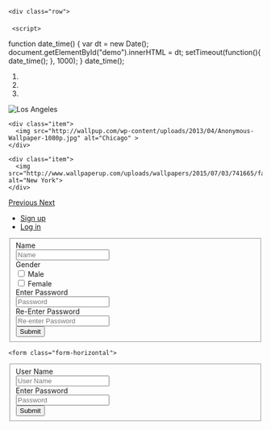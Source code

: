 
<!DOCTYPE html>
<html lang="en">
<head>

  <title>Bootstrap Example</title>
  <meta charset="utf-8">
  <meta name="viewport" content="width=device-width, initial-scale=1">
  <link rel="stylesheet" href="https://maxcdn.bootstrapcdn.com/bootstrap/3.3.7/css/bootstrap.min.css">
  <script src="https://ajax.googleapis.com/ajax/libs/jquery/3.2.1/jquery.min.js"></script>
  <script src="https://maxcdn.bootstrapcdn.com/bootstrap/3.3.7/js/bootstrap.min.js"></script>
<style>

  body{
    background-image: url("http://www.desktop-background.com/download/1366x768/2011/02/16/158589_blank-white-book_5000x3750_h.jpg");
   
    }
   .container-fluid{
   	margin-top: 200px;
   	margin-left: 100px;
   }
   .carousel{
   	margin-left: 50px;
   	height: 250px;
   	width: 500px;
   }


</style>


</head>
<body>

<div class="container-fluid" >



	<div class="row">
<div class="col-lg-6 col-xs-12">
<h4 id="demo" align="center" ></h4>

	 <script>
 function date_time()
 {
  var dt = new Date();
  document.getElementById("demo").innerHTML = dt;
  setTimeout(function(){ date_time(); }, 1000);
 }
date_time();
</script>
</div>
</div>
<div class="row">

<div class="col-lg-6">
<div id="myCarousel" class="carousel slide" data-ride="carousel">
 
  <ol class="carousel-indicators">
    <li data-target="#myCarousel" data-slide-to="0" class="active"></li>
    <li data-target="#myCarousel" data-slide-to="1"></li>
    <li data-target="#myCarousel" data-slide-to="2"></li>
  </ol>


  <div class="carousel-inner">
    <div class="item active">
      <img src="https://images5.alphacoders.com/480/thumb-1920-480537.png" alt="Los Angeles">
    </div>

    <div class="item">
      <img src="http://wallpup.com/wp-content/uploads/2013/04/Anonymous-Wallpaper-1080p.jpg" alt="Chicago" >
    </div>

    <div class="item">
      <img src="http://www.wallpaperup.com/uploads/wallpapers/2015/07/03/741665/fa1ef980ad210a8e3c9f5e9d29b95a06.jpg" alt="New York">
    </div>
  </div>

  
  <a class="left carousel-control" href="#myCarousel" data-slide="prev">
    <span class="glyphicon glyphicon-chevron-left"></span>
    <span class="sr-only">Previous</span>
  </a>
  <a class="right carousel-control" href="#myCarousel" data-slide="next">
    <span class="glyphicon glyphicon-chevron-right"></span>
    <span class="sr-only">Next</span>
  </a>
</div>
  </div>
  <div class="col-lg-4">
 <ul class="nav nav-tabs">
  <li class="active"><a data-toggle="tab" href="#Signup">Sign up</a></li>
  <li><a data-toggle="tab" href="#Login">Log in</a></li>

</ul>

<div class="tab-content">
<div id="Signup" class="tab-pane fade in active">
 
 <form class="form-horizontal">
<fieldset>

<div class="form-group">
  <label class="col-md-4 control-label" for="1">Name</label>  
  <div class="col-md-4">

  <input id="1" name="1" type="text" placeholder="Name" class="form-control input-md" required="">
  </div>
</div>

<div class="form-group">
  <label class="col-md-4 control-label" for="Gender">Gender</label>
  <div class="col-md-4">
  <div class="checkbox">
    <label for="Gender-0">
      <input type="checkbox" name="Gender" id="Gender-0" value="1">
      Male
    </label>
	</div>
  <div class="checkbox">
    <label for="Gender-1">
      <input type="checkbox" name="Gender" id="Gender-1" value="2">
      Female
    </label>
	</div>
  </div>
</div>

<div class="form-group">
  <label class="col-md-4 control-label" for="5">Enter Password </label>
  <div class="col-md-4">
    <input id="5" name="5" type="password" placeholder="Password" class="form-control input-md" required="">
   
  </div>
</div>

<div class="form-group">
  <label class="col-md-4 control-label" for="6">Re-Enter Password</label>
  <div class="col-md-4">
    <input id="6" name="6" type="password" placeholder="Re-enter Password" class="form-control input-md" required="">
   
  </div>
</div>

<div class="form-group">
  <label class="col-md-4 control-label" for="1"></label>
  <div class="col-md-8">
    <button id="1" name="1" class="btn btn-success">Submit</button>
    
  </div>
</div>

</fieldset>
</form>

  </div>
  <div id="Login" class="tab-pane fade">
   
    <form class="form-horizontal">
<fieldset>

<div class="form-group">
  <label class="col-md-4 control-label" for="1">User Name</label>  
  <div class="col-md-4">

  <input id="1" name="1" type="text" placeholder="User Name" class="form-control input-md" required="">
  </div>
</div>



<div class="form-group">
  <label class="col-md-4 control-label" for="5">Enter Password </label>
  <div class="col-md-4">
    <input id="5" name="5" type="password" placeholder="Password" class="form-control input-md" required="">
   
  </div>
</div>



<div class="form-group">
  <label class="col-md-4 control-label" for="1"></label>
  <div class="col-md-8">
    <button id="1" name="1" class="btn btn-success">Submit</button>
    
  </div>
</div>

</fieldset>
</form>

  </div>
  </div>
  </div>


  
</body>
</html>
